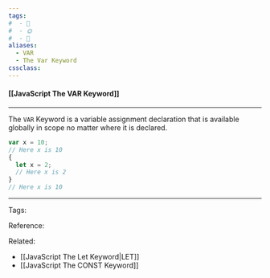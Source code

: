 ```yaml
---
tags:
#  - 🌱️
#  - 🌞️
#  - 🌲️
aliases: 
  - VAR
  - The Var Keyword
cssclass: 
---
```


#### [[JavaScript The VAR Keyword]]

---

The `VAR` Keyword is a variable assignment declaration that is available globally in scope no matter where it is declared.

```js
var x = 10;
// Here x is 10
{
  let x = 2;
  // Here x is 2
}
// Here x is 10
```

---
Tags: 

Reference:

Related:
- [[JavaScript The Let Keyword|LET]]
- [[JavaScript The CONST Keyword]]
